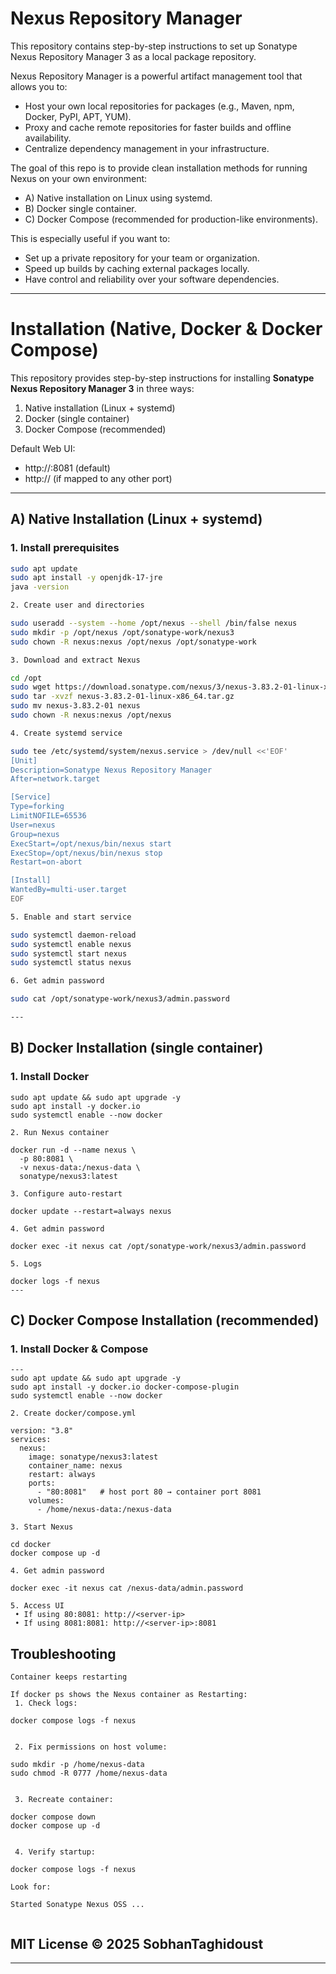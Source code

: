 # Nexus Repository Manager 

This repository contains step-by-step instructions to set up Sonatype Nexus Repository Manager 3 as a local package repository.  

Nexus Repository Manager is a powerful artifact management tool that allows you to:  
- Host your own local repositories for packages (e.g., Maven, npm, Docker, PyPI, APT, YUM).  
- Proxy and cache remote repositories for faster builds and offline availability.  
- Centralize dependency management in your infrastructure.  

The goal of this repo is to provide clean installation methods for running Nexus on your own environment:  
- A) Native installation on Linux using systemd.  
- B) Docker single container.  
- C) Docker Compose (recommended for production-like environments).  

This is especially useful if you want to:  
- Set up a private repository for your team or organization.  
- Speed up builds by caching external packages locally.  
- Have control and reliability over your software dependencies.  

---
# Installation (Native, Docker & Docker Compose)

This repository provides step-by-step instructions for installing **Sonatype Nexus Repository Manager 3** in three ways:

1. Native installation (Linux + systemd)  
2. Docker (single container)  
3. Docker Compose (recommended)

Default Web UI:  
- http://<server-ip>:8081 (default)  
- http://<server-ip> (if mapped to any other port)  
---

## A) Native Installation (Linux + systemd)

### 1. Install prerequisites
```bash
sudo apt update
sudo apt install -y openjdk-17-jre 
java -version

2. Create user and directories

sudo useradd --system --home /opt/nexus --shell /bin/false nexus
sudo mkdir -p /opt/nexus /opt/sonatype-work/nexus3
sudo chown -R nexus:nexus /opt/nexus /opt/sonatype-work

3. Download and extract Nexus

cd /opt
sudo wget https://download.sonatype.com/nexus/3/nexus-3.83.2-01-linux-x86_64.tar.gz
sudo tar -xvzf nexus-3.83.2-01-linux-x86_64.tar.gz
sudo mv nexus-3.83.2-01 nexus
sudo chown -R nexus:nexus /opt/nexus

4. Create systemd service

sudo tee /etc/systemd/system/nexus.service > /dev/null <<'EOF'
[Unit]
Description=Sonatype Nexus Repository Manager
After=network.target

[Service]
Type=forking
LimitNOFILE=65536
User=nexus
Group=nexus
ExecStart=/opt/nexus/bin/nexus start
ExecStop=/opt/nexus/bin/nexus stop
Restart=on-abort

[Install]
WantedBy=multi-user.target
EOF

5. Enable and start service

sudo systemctl daemon-reload
sudo systemctl enable nexus
sudo systemctl start nexus
sudo systemctl status nexus

6. Get admin password

sudo cat /opt/sonatype-work/nexus3/admin.password

---
```
## B) Docker Installation (single container)

### 1. Install Docker
```
sudo apt update && sudo apt upgrade -y
sudo apt install -y docker.io
sudo systemctl enable --now docker

2. Run Nexus container

docker run -d --name nexus \
  -p 80:8081 \
  -v nexus-data:/nexus-data \
  sonatype/nexus3:latest

3. Configure auto-restart

docker update --restart=always nexus

4. Get admin password

docker exec -it nexus cat /opt/sonatype-work/nexus3/admin.password

5. Logs

docker logs -f nexus
---
```  
## C) Docker Compose Installation (recommended)

### 1. Install Docker & Compose
```
---
sudo apt update && sudo apt upgrade -y
sudo apt install -y docker.io docker-compose-plugin
sudo systemctl enable --now docker

2. Create docker/compose.yml

version: "3.8"
services:
  nexus:
    image: sonatype/nexus3:latest
    container_name: nexus
    restart: always
    ports:
      - "80:8081"   # host port 80 → container port 8081
    volumes:
      - /home/nexus-data:/nexus-data

3. Start Nexus

cd docker
docker compose up -d

4. Get admin password

docker exec -it nexus cat /nexus-data/admin.password

5. Access UI
 • If using 80:8081: http://<server-ip>
 • If using 8081:8081: http://<server-ip>:8081

```
## Troubleshooting
```
Container keeps restarting

If docker ps shows the Nexus container as Restarting:
 1. Check logs:

docker compose logs -f nexus


 2. Fix permissions on host volume:

sudo mkdir -p /home/nexus-data
sudo chmod -R 0777 /home/nexus-data


 3. Recreate container:

docker compose down
docker compose up -d


 4. Verify startup:

docker compose logs -f nexus

Look for:

Started Sonatype Nexus OSS ...


```
MIT License © 2025 SobhanTaghidoust
---

---
